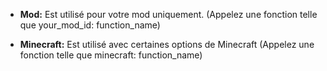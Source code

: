 * **Mod:** Est utilisé pour votre mod uniquement. (Appelez une fonction telle que your_mod_id: function_name)

* **Minecraft:** Est utilisé avec certaines options de Minecraft (Appelez une fonction telle que minecraft: function_name)
